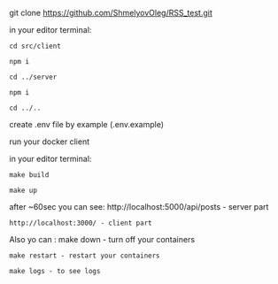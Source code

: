  git clone https://github.com/ShmelyovOleg/RSS_test.git

 in your editor terminal:

    cd src/client

    npm i

    cd ../server  

    npm i

    cd ../..

 create .env file by example (.env.example)

 run your docker client

 in your editor terminal:

    make build

    make up

 after ~60sec you can see:
    http://localhost:5000/api/posts - server part
    
    http://localhost:3000/ - client part


Also yo can :
    make down - turn off your containers 

    make restart - restart your containers

    make logs - to see logs